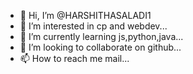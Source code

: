- 👋 Hi, I’m @HARSHITHASALADI1
- 👀 I’m interested in cp and webdev...
- 🌱 I’m currently learning js,python,java...
- 💞️ I’m looking to collaborate on github...
- 📫 How to reach me mail...

<!---
HARSHITHASALADI1/HARSHITHASALADI1 is a ✨ special ✨ repository because its `README.md` (this file) appears on your GitHub profile.
You can click the Preview link to take a look at your changes.
--->
